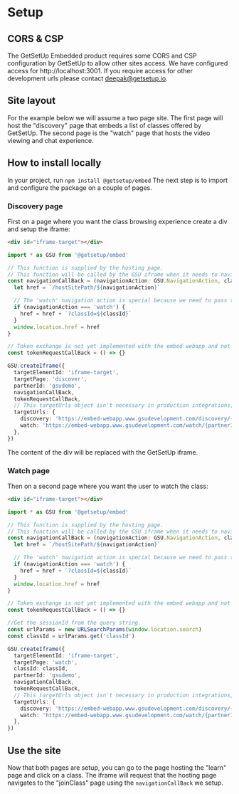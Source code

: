 # Setup

## CORS & CSP

The GetSetUp Embedded product requires some CORS and CSP configuration by GetSetUp to allow other sites access. We have configured access for http://localhost:3001. If you require access for other development urls please contact deepak@getsetup.io.

## Site layout

For the example below we will assume a two page site. The first page will host the "discovery" page that embeds a list of classes offered by GetSetUp.
The second page is the "watch" page that hosts the video viewing and chat experience.

## How to install locally

In your project, run `npm install @getsetup/embed`
The next step is to import and configure the package on a couple of pages.

### Discovery page

First on a page where you want the class browsing experience create a div and setup the iframe:

```html
<div id="iframe-target"></div>
```

```ts
import * as GSU from '@getsetup/embed'

// This function is supplied by the hosting page.
// This function will be called by the GSU iframe when it needs to navigate.
const navigationCallBack = (navigationAction: GSU.NavigationAction, classId: string) => {
  let href = `/hostSitePath/${navigationAction}`

  // The 'watch' navigation action is special because we need to pass the classId to the 'watch' page.
  if (navigationAction === 'watch') {
    href = href + `?classId=${classId}`
  }
  window.location.href = href
}

// Token exchange is not yet implemented with the embed webapp and not required in case of most of the partners
const tokenRequestCallBack = () => {}

GSU.createIframe({
  targetElementId: 'iframe-target',
  targetPage: 'discover',
  partnerId: 'gsudemo',
  navigationCallBack,
  tokenRequestCallBack,
  // This targetUrls object isn't necessary in production integrations, but it allows us to point to the dev environment.
  targetUrls: {
    discovery: 'https://embed-webapp.www.gsudevelopment.com/discovery/{partnerId}',
    watch: 'https://embed-webapp.www.gsudevelopment.com/watch/{partnerId}/{classId}',
  },
})
```

The content of the div will be replaced with the GetSetUp iframe.

### Watch page

Then on a second page where you want the user to watch the class:

```html
<div id="iframe-target"></div>
```

```ts
import * as GSU from '@getsetup/embed'

// This function is supplied by the hosting page.
// This function will be called by the GSU iframe when it needs to navigate.
const navigationCallBack = (navigationAction: GSU.NavigationAction, classId: string) => {
  let href = `/hostSitePath/${navigationAction}`

  // The 'watch' navigation action is special because we need to pass the classId to the 'watch' page.
  if (navigationAction === 'watch') {
    href = href + `?classId=${classId}`
  }
  window.location.href = href
}

// Token exchange is not yet implemented with the embed webapp and not required in case of most of the partners
const tokenRequestCallBack = () => {}

//Get the sessionId from the query string.
const urlParams = new URLSearchParams(window.location.search)
const classId = urlParams.get('classId')

GSU.createIframe({
  targetElementId: 'iframe-target',
  targetPage: 'watch',
  classId: classId,
  partnerId: 'gsudemo',
  navigationCallBack,
  tokenRequestCallBack,
  // This targetUrls object isn't necessary in production integrations, but it allows us to point to the dev environment.
  targetUrls: {
    discovery: 'https://embed-webapp.www.gsudevelopment.com/discovery/{partnerId}',
    watch: 'https://embed-webapp.www.gsudevelopment.com/watch/{partnerId}/{classId}',
  },
})
```

## Use the site

Now that both pages are setup, you can go to the page hosting the "learn" page and click on a class. The iframe will request that the hosting page navigates to the "joinClass" page using the `navigationCallBack` we setup.
